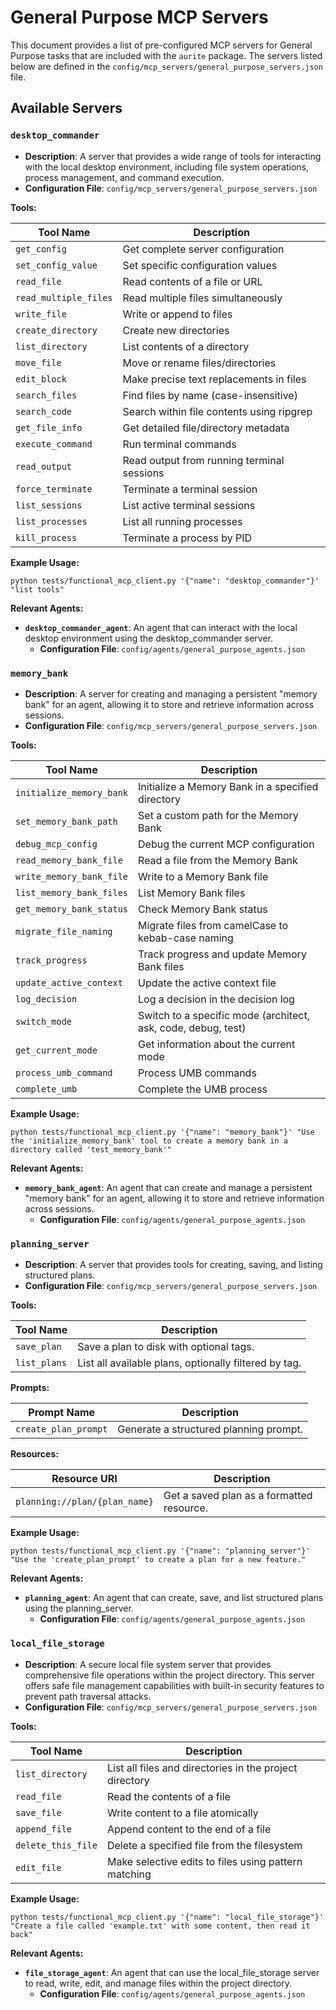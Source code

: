 # General Purpose MCP Servers

This document provides a list of pre-configured MCP servers for General Purpose tasks that are included with the `aurite` package. The servers listed below are defined in the `config/mcp_servers/general_purpose_servers.json` file.

## Available Servers

### `desktop_commander`

*   **Description**: A server that provides a wide range of tools for interacting with the local desktop environment, including file system operations, process management, and command execution.
*   **Configuration File**: `config/mcp_servers/general_purpose_servers.json`

**Tools:**

| Tool Name | Description |
| --- | --- |
| `get_config` | Get complete server configuration |
| `set_config_value` | Set specific configuration values |
| `read_file` | Read contents of a file or URL |
| `read_multiple_files` | Read multiple files simultaneously |
| `write_file` | Write or append to files |
| `create_directory` | Create new directories |
| `list_directory` | List contents of a directory |
| `move_file` | Move or rename files/directories |
| `edit_block` | Make precise text replacements in files |
| `search_files` | Find files by name (case-insensitive) |
| `search_code` | Search within file contents using ripgrep |
| `get_file_info` | Get detailed file/directory metadata |
| `execute_command` | Run terminal commands |
| `read_output` | Read output from running terminal sessions |
| `force_terminate` | Terminate a terminal session |
| `list_sessions` | List active terminal sessions |
| `list_processes` | List all running processes |
| `kill_process` | Terminate a process by PID |

**Example Usage:**
```
python tests/functional_mcp_client.py '{"name": "desktop_commander"}' "list tools"
```

**Relevant Agents:**
*   **`desktop_commander_agent`**: An agent that can interact with the local desktop environment using the desktop_commander server.
    *   **Configuration File**: `config/agents/general_purpose_agents.json`

### `memory_bank`

*   **Description**: A server for creating and managing a persistent "memory bank" for an agent, allowing it to store and retrieve information across sessions.
*   **Configuration File**: `config/mcp_servers/general_purpose_servers.json`

**Tools:**

| Tool Name | Description |
| --- | --- |
| `initialize_memory_bank` | Initialize a Memory Bank in a specified directory |
| `set_memory_bank_path` | Set a custom path for the Memory Bank |
| `debug_mcp_config` | Debug the current MCP configuration |
| `read_memory_bank_file` | Read a file from the Memory Bank |
| `write_memory_bank_file` | Write to a Memory Bank file |
| `list_memory_bank_files` | List Memory Bank files |
| `get_memory_bank_status` | Check Memory Bank status |
| `migrate_file_naming` | Migrate files from camelCase to kebab-case naming |
| `track_progress` | Track progress and update Memory Bank files |
| `update_active_context` | Update the active context file |
| `log_decision` | Log a decision in the decision log |
| `switch_mode` | Switch to a specific mode (architect, ask, code, debug, test) |
| `get_current_mode` | Get information about the current mode |
| `process_umb_command` | Process UMB commands |
| `complete_umb` | Complete the UMB process |

**Example Usage:**
```
python tests/functional_mcp_client.py '{"name": "memory_bank"}' "Use the 'initialize_memory_bank' tool to create a memory bank in a directory called 'test_memory_bank'"
```

**Relevant Agents:**
*   **`memory_bank_agent`**: An agent that can create and manage a persistent "memory bank" for an agent, allowing it to store and retrieve information across sessions.
    *   **Configuration File**: `config/agents/general_purpose_agents.json`

### `planning_server`

*   **Description**: A server that provides tools for creating, saving, and listing structured plans.
*   **Configuration File**: `config/mcp_servers/general_purpose_servers.json`

**Tools:**

| Tool Name | Description |
| --- | --- |
| `save_plan` | Save a plan to disk with optional tags. |
| `list_plans` | List all available plans, optionally filtered by tag. |

**Prompts:**

| Prompt Name | Description |
| --- | --- |
| `create_plan_prompt` | Generate a structured planning prompt. |

**Resources:**

| Resource URI | Description |
| --- | --- |
| `planning://plan/{plan_name}` | Get a saved plan as a formatted resource. |

**Example Usage:**
```
python tests/functional_mcp_client.py '{"name": "planning_server"}' "Use the 'create_plan_prompt' to create a plan for a new feature."
```

**Relevant Agents:**
*   **`planning_agent`**: An agent that can create, save, and list structured plans using the planning_server.
    *   **Configuration File**: `config/agents/general_purpose_agents.json`

### `local_file_storage`

*   **Description**: A secure local file system server that provides comprehensive file operations within the project directory. This server offers safe file management capabilities with built-in security features to prevent path traversal attacks.
*   **Configuration File**: `config/mcp_servers/general_purpose_servers.json`

**Tools:**

| Tool Name | Description |
| --- | --- |
| `list_directory` | List all files and directories in the project directory |
| `read_file` | Read the contents of a file |
| `save_file` | Write content to a file atomically |
| `append_file` | Append content to the end of a file |
| `delete_this_file` | Delete a specified file from the filesystem |
| `edit_file` | Make selective edits to files using pattern matching |

**Example Usage:**
```
python tests/functional_mcp_client.py '{"name": "local_file_storage"}' "Create a file called 'example.txt' with some content, then read it back"
```

**Relevant Agents:**
*   **`file_storage_agent`**: An agent that can use the local_file_storage server to read, write, edit, and manage files within the project directory.
    *   **Configuration File**: `config/agents/general_purpose_agents.json`
